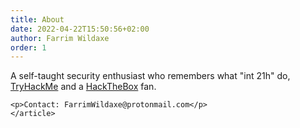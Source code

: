 ```yaml
---
title: About
date: 2022-04-22T15:50:56+02:00
author: Farrim Wildaxe
order: 1
---
```

<div class="content">
  <div class="posts">
    <article class="content">
    <p>A self-taught security enthusiast who remembers what "int 21h" do, <A href="https://tryhackme.com/p/FarrimWildaxe">TryHackMe</a> and a <a href="https://app.hackthebox.com/profile/759427">HackTheBox</a> fan.</p>

    <p>Contact: FarrimWildaxe@protonmail.com</p>
    </article>
  </div>
</div>
